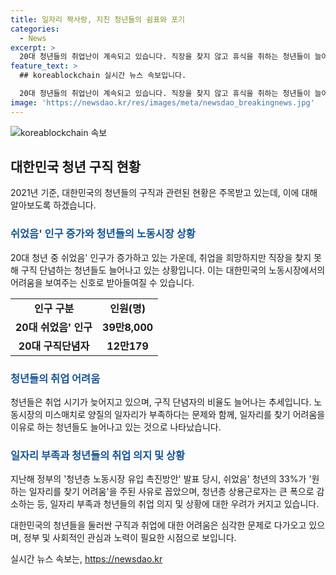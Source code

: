 ```yaml
---
title: 일자리 짝사랑, 지친 청년들의 쉼표와 포기
categories:
  - News
excerpt: >
  20대 청년들의 취업난이 계속되고 있습니다. 직장을 찾지 않고 휴식을 취하는 청년들이 늘어나고 있으며, 취업 의지가 저하된 청년도 늘고 있습니다. 코로나19로 인해 취업 시장이 어려워지고 있는 가운데, 청년층의 고용 문제가 심각해지고 있습니다. 30대까지 포함하면 쉬었음 인구는 70만 명에 육박하고 있으며, 수치로 드러나는 일자리 부족 문제가 심각합니다.
feature_text: >
  ## koreablockchain 실시간 뉴스 속보입니다.

  20대 청년들의 취업난이 계속되고 있습니다. 직장을 찾지 않고 휴식을 취하는 청년들이 늘어나고 있으며, 취업 의지가 저하된 청년도 늘고 있습니다. 코로나19로 인해 취업 시장이 어려워지고 있는 가운데, 청년층의 고용 문제가 심각해지고 있습니다. 30대까지 포함하면 쉬었음 인구는 70만 명에 육박하고 있으며, 수치로 드러나는 일자리 부족 문제가 심각합니다.
image: 'https://newsdao.kr/res/images/meta/newsdao_breakingnews.jpg'
---
```


<p><img src="https://newsdao.kr/res/images/meta/newsdao_breakingnews.jpg" alt="koreablockchain 속보" /></p>

<h2 data-ke-size="size26">대한민국 청년 구직 현황</h2>

<p data-ke-size="size16">2021년 기준, 대한민국의 청년들의 구직과 관련된 현황은 주목받고 있는데, 이에 대해 알아보도록 하겠습니다.</p>

<h3><b><span style="color: #1a5490;">쉬었음' 인구 증가와 청년들의 노동시장 상황</span></b></h3>

<p data-ke-size="size16">20대 청년 중 쉬었음' 인구가 증가하고 있는 가운데, 취업을 희망하지만 직장을 찾지 못해 구직 단념하는 청년들도 늘어나고 있는 상황입니다. 이는 대한민국의 노동시장에서의 어려움을 보여주는 신호로 받아들여질 수 있습니다.</p>

<table>
    <tr>
        <td style="text-align: center; height: 17px;"><b>인구 구분</b></td>
        <td style="text-align: center; height: 17px;"><b>인원(명)</b></td>
    </tr>
    <tr>
        <td style="text-align: center; height: 17px;"><b>20대 쉬었음' 인구</b></td>
        <td style="text-align: center; height: 17px;"><b>39만8,000</b></td>
    </tr>
    <tr>
        <td style="text-align: center; height: 17px;"><b>20대 구직단념자</b></td>
        <td style="text-align: center; height: 17px;"><b>12만179</b></td>
    </tr>
</table>

<h3><b><span style="color: #1a5490;">청년들의 취업 어려움</span></b></h3>

<p data-ke-size="size16">청년들은 취업 시기가 늦어지고 있으며, 구직 단념자의 비율도 늘어나는 추세입니다. 노동시장의 미스매치로 양질의 일자리가 부족하다는 문제와 함께, 일자리를 찾기 어려움을 이유로 하는 청년들도 늘어나고 있는 것으로 나타났습니다.</p>

<h3><b><span style="color: #1a5490;">일자리 부족과 청년들의 취업 의지 및 상황</span></b></h3>

<p data-ke-size="size16">지난해 정부의 '청년층 노동시장 유입 촉진방안' 발표 당시, 쉬었음' 청년의 33%가 '원하는 일자리를 찾기 어려움'을 주된 사유로 꼽았으며, 청년층 상용근로자는 큰 폭으로 감소하는 등, 일자리 부족과 청년들의 취업 의지 및 상황에 대한 우려가 커지고 있습니다.</p>

<p data-ke-size="size16">대한민국의 청년들을 둘러싼 구직과 취업에 대한 어려움은 심각한 문제로 다가오고 있으며, 정부 및 사회적인 관심과 노력이 필요한 시점으로 보입니다.</p>
실시간 뉴스 속보는, <a href="https://newsdao.kr" rel="dofollow">https://newsdao.kr</a>


